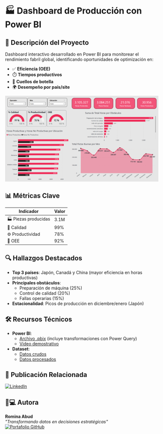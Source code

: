 # 🏭 Dashboard de Producción con Power BI

## 📌 Descripción del Proyecto
Dashboard interactivo desarrollado en Power BI para monitorear el rendimiento fabril global, identificando oportunidades de optimización en:
- ✅ **Eficiencia (OEE)** 
- ⏱️ **Tiempos productivos**
- 🚧 **Cuellos de botella**
- 🌍 **Desempeño por país/site**

[![Vista del Dashboard](captura_dashboard_produccion.png)](https://github.com/romina-abud/proyecto_produccion/blob/main/powerbi_produccion.pbix)

## 📊 Métricas Clave
| Indicador | Valor |
|-----------|-------|
| 🏭 Piezas producidas | 3.1M |
| 🎯 Calidad | 99% |
| ⚙️ Productividad | 78% |
| 🚀 OEE | 92% |

## 🔍 Hallazgos Destacados
- **Top 3 países**: Japón, Canadá y China (mayor eficiencia en horas productivas)  
- **Principales obstáculos**:  
  - Preparación de máquina (25%)  
  - Control de calidad (20%)  
  - Fallas operarias (15%)  
- **Estacionalidad**: Picos de producción en diciembre/enero (Japón)  

## 🛠️ Recursos Técnicos
- **Power BI**: 
  - [Archivo .pbix](powerbi_produccion.pbix) (incluye transformaciones con Power Query)
  - [Video demostrativo](https://drive.google.com/file/d/1YwbldrUVZFrbXCyAS9VoZ4pMSpT6jNEW/view?usp=drive_link)
- **Dataset**:  
  - [Datos crudos](dasaset_produccion.xlsx)  
  - [Datos procesados](datos_procesados.xlsx)  

## 📢 Publicación Relacionada
[![LinkedIn](https://img.shields.io/badge/-Ver_publicación_en_LinkedIn-0077B5?style=flat&logo=linkedin)](https://www.linkedin.com/in/romina-abud/)

## 👩💻 Autora
**Romina Abud**  
*"Transformando datos en decisiones estratégicas"*  
[![Portafolio GitHub](https://img.shields.io/badge/-Mis_proyectos-181717?style=flat&logo=github)](https://github.com/romina-abud)
